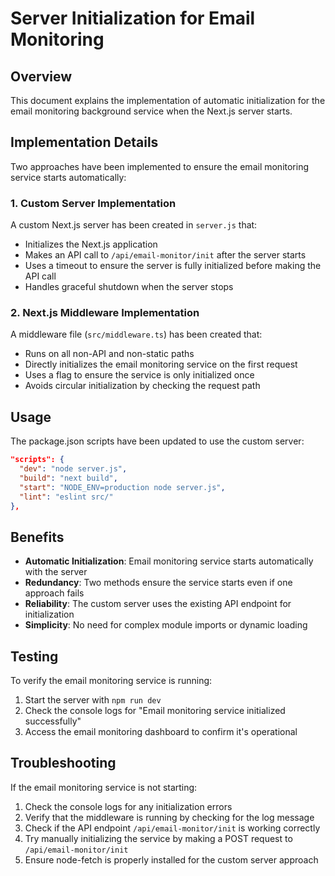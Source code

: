 # Server Initialization for Email Monitoring

## Overview

This document explains the implementation of automatic initialization for the email monitoring background service when the Next.js server starts.

## Implementation Details

Two approaches have been implemented to ensure the email monitoring service starts automatically:

### 1. Custom Server Implementation

A custom Next.js server has been created in `server.js` that:

- Initializes the Next.js application
- Makes an API call to `/api/email-monitor/init` after the server starts
- Uses a timeout to ensure the server is fully initialized before making the API call
- Handles graceful shutdown when the server stops

### 2. Next.js Middleware Implementation

A middleware file (`src/middleware.ts`) has been created that:

- Runs on all non-API and non-static paths
- Directly initializes the email monitoring service on the first request
- Uses a flag to ensure the service is only initialized once
- Avoids circular initialization by checking the request path

## Usage

The package.json scripts have been updated to use the custom server:

```json
"scripts": {
  "dev": "node server.js",
  "build": "next build",
  "start": "NODE_ENV=production node server.js",
  "lint": "eslint src/"
},
```

## Benefits

- **Automatic Initialization**: Email monitoring service starts automatically with the server
- **Redundancy**: Two methods ensure the service starts even if one approach fails
- **Reliability**: The custom server uses the existing API endpoint for initialization
- **Simplicity**: No need for complex module imports or dynamic loading

## Testing

To verify the email monitoring service is running:

1. Start the server with `npm run dev`
2. Check the console logs for "Email monitoring service initialized successfully"
3. Access the email monitoring dashboard to confirm it's operational

## Troubleshooting

If the email monitoring service is not starting:

1. Check the console logs for any initialization errors
2. Verify that the middleware is running by checking for the log message
3. Check if the API endpoint `/api/email-monitor/init` is working correctly
4. Try manually initializing the service by making a POST request to `/api/email-monitor/init`
5. Ensure node-fetch is properly installed for the custom server approach
